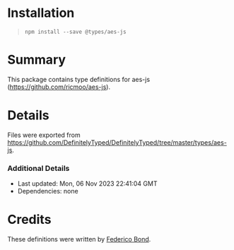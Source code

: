 # Installation
> `npm install --save @types/aes-js`

# Summary
This package contains type definitions for aes-js (https://github.com/ricmoo/aes-js).

# Details
Files were exported from https://github.com/DefinitelyTyped/DefinitelyTyped/tree/master/types/aes-js.

### Additional Details
 * Last updated: Mon, 06 Nov 2023 22:41:04 GMT
 * Dependencies: none

# Credits
These definitions were written by [Federico Bond](https://github.com/federicobond).
